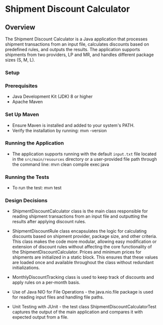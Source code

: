 # Shipment Discount Calculator

## Overview

The Shipment Discount Calculator is a Java application that processes shipment transactions from an input file, calculates discounts based on predefined rules, and outputs the results. The application supports shipments from two providers, LP and MR, and handles different package sizes (S, M, L).

### Setup

### Prerequisites

- Java Development Kit (JDK) 8 or higher
- Apache Maven

### Set Up Maven

- Ensure Maven is installed and added to your system's PATH.
- Verify the installation by running: mvn -version

### Running the Application

- The application supports running with the default `input.txt` file located in the `src/main/resources` directory or a user-provided file path through the command line:
  mvn clean compile exec:java 

### Running the Tests

- To run the test:
  mvn test

### Design Decisions

- ShipmentDiscountCalculator class is the main class responsible for reading shipment transactions from an input file and outputting the results after applying discount rules.

- ShipmentDiscountRule class encapsulates the logic for calculating discounts based on shipment provider, package size, and other criteria. This class makes the code more modular, allowing easy modification or extension of discount rules without affecting the core functionality of the ShipmentDiscountCalculator.
Prices and minimum prices for shipments are initialized in a static block. This ensures that these values are loaded once and available throughout the class without redundant initializations.

- MonthlyDiscountTracking class is used to keep track of discounts and apply rules on a per-month basis. 

- Use of Java NIO for File Operations - the java.nio.file package is used for reading input files and handling file paths.

- Unit Testing with JUnit - the test class ShipmentDiscountCalculatorTest captures the output of the main application and compares it with expected output from a file. 
